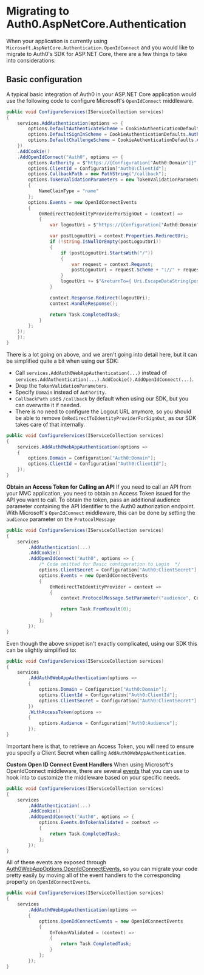 # Migrating to Auth0.AspNetCore.Authentication
When your application is currently using `Microsoft.AspNetCore.Authentication.OpenIdConnect` and you would like to migrate to Auth0's SDK for ASP.NET Core, there are a few things to take into considerations:

## Basic configuration
A typical basic integration of Auth0 in your ASP.NET Core application would use the following code to configure Microsoft's `OpenIdConnect` middleware.

```csharp
public void ConfigureServices(IServiceCollection services)
{
    services.AddAuthentication(options => {
        options.DefaultAuthenticateScheme = CookieAuthenticationDefaults.AuthenticationScheme;
        options.DefaultSignInScheme = CookieAuthenticationDefaults.AuthenticationScheme;
        options.DefaultChallengeScheme = CookieAuthenticationDefaults.AuthenticationScheme;
    })
    .AddCookie()
    .AddOpenIdConnect("Auth0", options => {
        options.Authority = $"https://{Configuration["Auth0:Domain"]}";
        options.ClientId = Configuration["Auth0:ClientId"];
        options.CallbackPath = new PathString("/callback");
        options.TokenValidationParameters = new TokenValidationParameters
        {
            NameClaimType = "name"
        };
        options.Events = new OpenIdConnectEvents
        {
            OnRedirectToIdentityProviderForSignOut = (context) =>
            {
                var logoutUri = $"https://{Configuration["Auth0:Domain"]}/v2/logout?client_id={Configuration["Auth0:ClientId"]}";

                var postLogoutUri = context.Properties.RedirectUri;
                if (!string.IsNullOrEmpty(postLogoutUri))
                {
                    if (postLogoutUri.StartsWith("/"))
                    {
                        var request = context.Request;
                        postLogoutUri = request.Scheme + "://" + request.Host + request.PathBase + postLogoutUri;
                    }
                    logoutUri += $"&returnTo={ Uri.EscapeDataString(postLogoutUri)}";
                }

                context.Response.Redirect(logoutUri);
                context.HandleResponse();

                return Task.CompletedTask;
            }
        };
    });
    });
}
```

There is a lot going on above, and we aren't going into detail here, but it can be simplified quite a bit when using our SDK:

- Call `services.AddAuth0WebAppAuthentication(...)` instead of `services.AddAuthentication(...).AddCookie().AddOpenIdConnect(...)`.
- Drop the `TokenValidationParameters`.
- Specify `Domain` instead of `Authority`.
- `CallbackPath` uses `/callback` by default when using our SDK, but you can overwrite it if needed.
- There is no need to configure the Logout URL anymore, so you should be able to remove `OnRedirectToIdentityProviderForSignOut`, as our SDK takes care of that internally.

```csharp
public void ConfigureServices(IServiceCollection services)
{
    services.AddAuth0WebAppAuthentication(options =>
    {
        options.Domain = Configuration["Auth0:Domain"];
        options.ClientId = Configuration["Auth0:ClientId"];
    });
}
```

**Obtain an Access Token for Calling an API**
If you need to call an API from your MVC application, you need to obtain an Access Token issued for the API you want to call.
To obtain the token, pass an additional audience parameter containing the API Identifier to the Auth0 authorization endpoint.
With Microsoft's `OpenIdConnect` middleware, this can be done by setting the `audience` parameter on the `ProtocolMessage`

```csharp
public void ConfigureServices(IServiceCollection services)
{
    services
        .AddAuthentication(...)
        .AddCookie()
        .AddOpenIdConnect("Auth0", options => {
            /* Code omitted for Basic configuration to Login  */
            options.ClientSecret = Configuration["Auth0:ClientSecret"];
            options.Events = new OpenIdConnectEvents
            {
                OnRedirectToIdentityProvider = context =>
                {
                    context.ProtocolMessage.SetParameter("audience", Configuration["Auth0:Audience"]);

                    return Task.FromResult(0);
                }
            };
        });
}
```

Even though the above snippet isn't exactly complicated, using our SDK this can be slightly simplified to:

```csharp
public void ConfigureServices(IServiceCollection services)
{
    services
        .AddAuth0WebAppAuthentication(options =>
        {
            options.Domain = Configuration["Auth0:Domain"];
            options.ClientId = Configuration["Auth0:ClientId"];
            options.ClientSecret = Configuration["Auth0:ClientSecret"];
        })
        .WithAccessToken(options =>
        {
            options.Audience = Configuration["Auth0:Audience"];
        });
}
```

Important here is that, to retrieve an Access Token, you will need to ensure you specify a Client Secret when calling `AddAuth0WebAppAuthentication`.

**Custom Open ID Connect Event Handlers**
When using Microsoft's OpenIdConnect middleware, there are several [events](https://docs.microsoft.com/en-us/dotnet/api/microsoft.aspnetcore.authentication.openidconnect.openidconnectevents?view=aspnetcore-5.0) that you can use to hook into to customize the middleware based on your specific needs.


```csharp
public void ConfigureServices(IServiceCollection services)
{
    services
        .AddAuthentication(...)
        .AddCookie()
        .AddOpenIdConnect("Auth0", options => {
            options.Events.OnTokenValidated = context =>
            {
                return Task.CompletedTask;
            };
        });
}
```
All of these events are exposed through [Auth0WebAppOptions.OpenIdConnectEvents](https://auth0.github.io/auth0-aspnetcore-authentication/api/Auth0.AspNetCore.Authentication.Auth0WebAppOptions.html#Auth0_AspNetCore_Authentication_Auth0WebAppOptions_OpenIdConnectEvents), so you can migrate your code pretty easily by moving all of the event handlers to the corresponding property on `OpenIdConnectEvents`.

```csharp
public void ConfigureServices(IServiceCollection services)
{
    services
        .AddAuth0WebAppAuthentication(options =>
        {
            options.OpenIdConnectEvents = new OpenIdConnectEvents
            {
                OnTokenValidated = (context) =>
                {
                    return Task.CompletedTask;
                }
            };
        });
}
```
